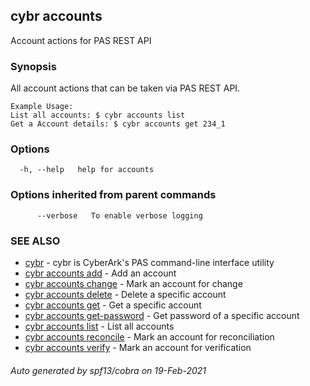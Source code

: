 ## cybr accounts

Account actions for PAS REST API

### Synopsis

All account actions that can be taken via PAS REST API.
	
	Example Usage:
	List all accounts: $ cybr accounts list
	Get a Account details: $ cybr accounts get 234_1

### Options

```
  -h, --help   help for accounts
```

### Options inherited from parent commands

```
      --verbose   To enable verbose logging
```

### SEE ALSO

* [cybr](cybr.md)	 - cybr is CyberArk's PAS command-line interface utility
* [cybr accounts add](cybr_accounts_add.md)	 - Add an account
* [cybr accounts change](cybr_accounts_change.md)	 - Mark an account for change
* [cybr accounts delete](cybr_accounts_delete.md)	 - Delete a specific account
* [cybr accounts get](cybr_accounts_get.md)	 - Get a specific account
* [cybr accounts get-password](cybr_accounts_get-password.md)	 - Get password of a specific account
* [cybr accounts list](cybr_accounts_list.md)	 - List all accounts
* [cybr accounts reconcile](cybr_accounts_reconcile.md)	 - Mark an account for reconciliation
* [cybr accounts verify](cybr_accounts_verify.md)	 - Mark an account for verification

###### Auto generated by spf13/cobra on 19-Feb-2021
